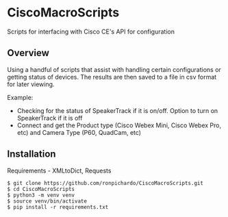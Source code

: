 # CiscoMacroScripts
Scripts for interfacing with Cisco CE's API for configuration 

## Overview
Using a handful of scripts that assist with handling certain configurations or getting status of devices.  The results are then saved to a file in csv format for later viewing.

Example:
- Checking for the status of SpeakerTrack if it is on/off.  Option to turn on SpeakerTrack if it is off
- Connect and get the Product type (Cisco Webex Mini, Cisco Webex Pro, etc) and Camera Type (P60, QuadCam, etc)

## Installation
Requirements - XMLtoDict, Requests
```shell
$ git clone https://github.com/ronpichardo/CiscoMacroScripts.git
$ cd CiscoMacroScripts
$ python3 -m venv venv
$ source venv/bin/activate
$ pip install -r requirements.txt
```
